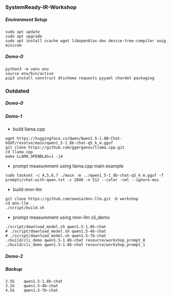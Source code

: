 ### SystemReady-IR-Workshop

##### Environment Setup

```
sudo apt update
sudo apt upgrade
sudo apt install ccache wget libopenblas-dev device-tree-compiler swig minicom
```

##### Demo-0

```
python3 -m venv env
source env/bin/active
pip3 install construct dtschema requests pyyaml chardet packaging
```

### Outdated

##### Demo-0


##### Demo-1

- build llama.cpp

```
wget https://huggingface.co/Qwen/Qwen1.5-1.8B-Chat-GGUF/resolve/main/qwen1_5-1_8b-chat-q5_k_m.gguf
git clone https://github.com/ggerganov/llama.cpp.git
cd llama.cpp
make LLAMA_OPENBLAS=1 -j4
```

- prompt measurement using llama.cpp main example

```
sudo taskset -c 4,5,6,7 ./main -m ../qwen1_5-1_8b-chat-q5_k_m.gguf -f prompts/chat-with-qwen.txt -c 2048 -n 512 --color -cml --ignore-eos
```

- build mnn-llm

```
git clone https://github.com/ownia/mnn-llm.git -b workshop
cd mnn-llm
./script/build.sh
```

- prompt measurement using mnn-llm cli_demo

```
./script/download_model.sh qwen1.5-1.8b-chat
# ./script/download_model.sh qwen1.5-4b-chat
# ./script/download_model.sh qwen1.5-7b-chat
./build/cli_demo qwen1.5-1.8b-chat resource/workshop_prompt_0
./build/cli_demo qwen1.5-1.8b-chat resource/workshop_prompt_1
```


##### Demo-2



##### Backup

```
2.5G    qwen1.5-1.8b-chat
3.2G    qwen1.5-4b-chat
4.5G    qwen1.5-7b-chat
```
